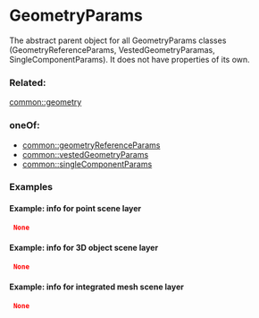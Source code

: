 # GeometryParams

The abstract parent object for all GeometryParams classes (GeometryReferenceParams, VestedGeometryParamas, SingleComponentParams). It does not have properties of its own.

### Related:

[common::geometry](geometry.md)
### oneOf:

- [common::geometryReferenceParams](geometryReferenceParams.md)
- [common::vestedGeometryParams](vestedGeometryParams.md)
- [common::singleComponentParams](singleComponentParams.md)


### Examples 

#### Example: info for point scene layer 

```json
 None 
```

#### Example:  info for 3D object scene layer 

```json
 None 
```

#### Example:  info for integrated mesh scene layer 

```json
 None 
```

